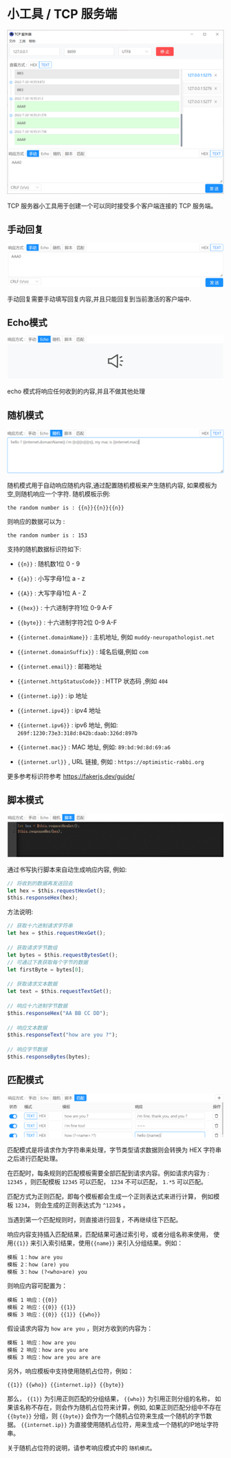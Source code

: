 # 小工具 / TCP 服务端

![Bittly 小工具 TCP 服务端](res/2022072016574901.png)

TCP 服务器小工具用于创建一个可以同时接受多个客户端连接的 TCP 服务端。



## 手动回复

![Bittly 小工具 TCP 服务端 手动回复](res/2022072016585201.png)

手动回复需要手动填写回复内容,并且只能回复到当前激活的客户端中.



## Echo模式

![Bittly 小工具 TCP 服务端 ECHO 回复](res/2022072016593001.png)

echo 模式将响应任何收到的内容,并且不做其他处理



## 随机模式

![Bittly 小工具 TCP 随机回复](res/2022072017005901.png)

随机模式用于自动响应随机内容,通过配置随机模板来产生随机内容, 如果模板为空,则随机响应一个字符. 随机模板示例:

```
the random number is : {{n}}{{n}}{{n}}
```

则响应的数据可以为 :

```
the random number is : 153
```

支持的随机数据标识符如下:

- `{{n}}` : 随机数1位 0 - 9 
- `{{a}}` : 小写字母1位 a - z 
- `{{A}}` : 大写字母1位 A - Z

-  `{{hex}}` : 十六进制字符1位 0-9 A-F
- `{{byte}}` : 十六进制字符2位 0-9 A-F
- `{{internet.domainName}}` : 主机地址, 例如 `muddy-neuropathologist.net`
- `{{internet.domainSuffix}}` : 域名后缀,例如 `com`
- `{{internet.email}}` : 邮箱地址
- `{{internet.httpStatusCode}}` : HTTP 状态码 ,例如 `404`
- `{{internet.ip}}` : ip 地址
- `{{internet.ipv4}}` : ipv4 地址
- `{{internet.ipv6}}` : ipv6 地址, 例如: `269f:1230:73e3:318d:842b:daab:326d:897b`
- `{{internet.mac}}` : MAC 地址, 例如: `89:bd:9d:8d:69:a6`
- `{{internet.url}}` , URL 链接, 例如 : `https://optimistic-rabbi.org`

 更多参考标识符参考 https://fakerjs.dev/guide/

## 脚本模式

![Bittly 小工具 TCP 服务端 脚本回复](res/2022072017013401.png)

通过书写执行脚本来自动生成响应内容, 例如:

```javascript
// 将收到的数据再发送回去
let hex = $this.requestHexGet();
$this.responseHex(hex);
```

方法说明:

```javascript
// 获取十六进制请求字符串
let hex = $this.requestHexGet();

// 获取请求字节数组
let bytes = $this.requestBytesGet();
// 可通过下表获取每个字节的数据
let firstByte = bytes[0];

// 获取请求文本数据
let text = $this.requestTextGet();

// 响应十六进制字节数据
$this.responseHex("AA BB CC DD");

// 响应文本数据
$this.responseText("how are you ?");

// 响应字节数据
$this.responseBytes(bytes);
```



## 匹配模式

![Bittly 小工具 TCP 服务端 匹配回复](res/2022072017032101.png)

匹配模式是将请求作为字符串来处理，字节类型请求数据则会转换为 HEX 字符串之后进行匹配处理。 

在匹配时，每条规则的匹配模板需要全部匹配到请求内容。例如请求内容为 : `12345` ，则匹配模板 `12345` 可以匹配， `1234` 不可以匹配， `1.*5` 可以匹配。

匹配方式为正则匹配，即每个模板都会生成一个正则表达式来进行计算， 例如模板 `1234`， 则会生成的正则表达式为 `^1234$` 。

当遇到第一个匹配规则时，则直接进行回复，不再继续往下匹配。 

响应内容支持插入匹配结果，匹配结果可通过索引号，或者分组名称来使用， 使用`{{1}}` 来引入索引结果，使用`{{name}}` 来引入分组结果。例如：

```
模板 1：how are you
模板 2：how (are) you
模板 3：how (?<who>are) you
```

则响应内容可配置为：

```
模板 1 响应：{{0}}
模板 2 响应：{{0}} {{1}}
模板 3 响应：{{0}} {{1}} {{who}}
```

假设请求内容为 `how are you` ，则对方收到的内容为：

```
模板 1 响应：how are you
模板 2 响应：how are you are
模板 3 响应：how are you are are
```

另外，响应模板中支持使用随机占位符，例如：

```
{{1}} {{who}} {{internet.ip}} {{byte}}
```

那么， `{{1}}` 为引用正则匹配的分组结果， `{{who}}` 为引用正则分组的名称， 如果该名称不存在，则会作为随机占位符来计算，例如, 如果正则匹配分组中不存在 `{{byte}}` 分组，则 `{{byte}}` 会作为一个随机占位符来生成一个随机的字节数据。 `{{internet.ip}}` 为直接使用随机占位符，用来生成一个随机的IP地址字符串。

关于随机占位符的说明，请参考响应模式中的 `随机模式`。